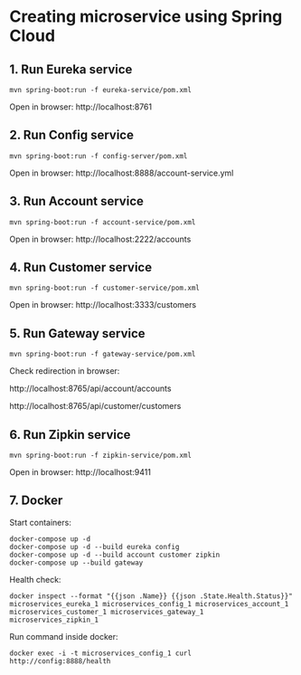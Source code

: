 # Creating microservice using Spring Cloud

## 1. Run Eureka service
````
mvn spring-boot:run -f eureka-service/pom.xml 
````
Open in browser: http://localhost:8761 

## 2. Run Config service
````
mvn spring-boot:run -f config-server/pom.xml 
````
Open in browser: http://localhost:8888/account-service.yml 

## 3. Run Account service
````
mvn spring-boot:run -f account-service/pom.xml 
````
Open in browser: http://localhost:2222/accounts 

## 4. Run Customer service
````
mvn spring-boot:run -f customer-service/pom.xml 
````
Open in browser: http://localhost:3333/customers 

## 5. Run Gateway service
````
mvn spring-boot:run -f gateway-service/pom.xml 
````
Check redirection in browser: 

http://localhost:8765/api/account/accounts

http://localhost:8765/api/customer/customers

## 6. Run Zipkin service
````
mvn spring-boot:run -f zipkin-service/pom.xml 
````
Open in browser: http://localhost:9411

## 7. Docker
Start containers:
````
docker-compose up -d
docker-compose up -d --build eureka config 
docker-compose up -d --build account customer zipkin
docker-compose up --build gateway
````

Health check:
````
docker inspect --format "{{json .Name}} {{json .State.Health.Status}}" microservices_eureka_1 microservices_config_1 microservices_account_1 microservices_customer_1 microservices_gateway_1 microservices_zipkin_1
````

Run command inside docker:
````
docker exec -i -t microservices_config_1 curl http://config:8888/health
````